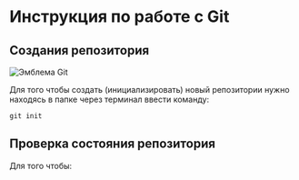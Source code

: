 # **Инструкция по работе с Git**

## Создания репозитория

![Эмблема Git](Aidarka.jpg)

Для того чтобы создать (инициализировать) новый репозитории нужно находясь в папке через терминал ввести команду:

    git init

## Проверка состояния репозитория

Для того чтобы: